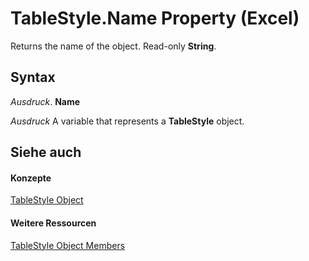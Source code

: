 
# TableStyle.Name Property (Excel)

Returns the name of the object. Read-only  **String**.


## Syntax

 _Ausdruck_. **Name**

 _Ausdruck_ A variable that represents a **TableStyle** object.


## Siehe auch


#### Konzepte


[TableStyle Object](191a5c2c-ecf4-f88a-1639-be7ee9c369c3.md)
#### Weitere Ressourcen


[TableStyle Object Members](http://msdn.microsoft.com/library/a9266fdf-6168-bedc-0a17-81ccb43449e5%28Office.15%29.aspx)